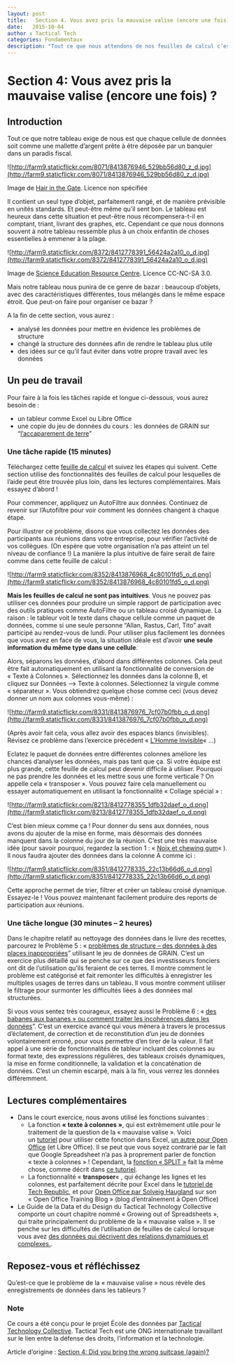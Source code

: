 ```yaml
---
layout: post
title:   Section 4. Vous avez pris la mauvaise valise (encore une fois) ?
date:   2015-10-04
author : Tactical Tech
categories: Fondamentaux
description: "Tout ce que nous attendons de nos feuilles de calcul c’est que chaque donnée dans chaque cellule soit organisée et soigneusement emballée. Dans cette section, vous analyserez des données pour repérer leurs problèmes de structuration. Comme ça, vous ne reproduirez pas les mêmes erreurs quand vous serez chez vous sur vos propres données."
---
```


# Section 4: Vous avez pris la mauvaise valise (encore une fois) ?

## Introduction

Tout ce que notre tableau exige de nous est que chaque cellule de données soit comme une mallette d’argent prête à être déposée par un banquier dans un paradis fiscal.

![http://farm9.staticflickr.com/8071/8413876946_529bb56d80_z_d.jpg](http://farm9.staticflickr.com/8071/8413876946_529bb56d80_z_d.jpg)

Image de [Hair in the Gate](http://hairinthegate-ajuk.blogspot.co.uk/2012/06/suitcase-full-of-money.html). Licence non spécifiée

Il contient un seul type d’objet, parfaitement rangé, et de manière prévisible en unités standards. Et peut-être même qu’il sent bon. Le tableau est heureux dans cette situation et peut-être nous récompensera-t-il en comptant, triant, livrant des graphes, etc. Cependant ce que nous donnons souvent à notre tableau ressemble plus à un choix enfantin de choses essentielles à emmener à la plage.

![http://farm9.staticflickr.com/8372/8412778391_56424a2a10_o_d.jpg](http://farm9.staticflickr.com/8372/8412778391_56424a2a10_o_d.jpg)

Image de [Science Education Resource Centre](http://serc.carleton.edu/details/images/26933.html). Licence CC-NC-SA 3.0.

Mais notre tableau nous punira de ce genre de bazar : beaucoup d’objets, avec des caractéristiques différentes, tous mélangés dans le même espace étroit. Que peut-on faire pour organiser ce bazar ?

A la fin de cette section, vous aurez :

  * analysé les données pour mettre en évidence les problèmes de structure
  * changé la structure des données afin de rendre le tableau plus utile
  * des idées sur ce qu’il faut éviter dans votre propre travail avec les données

## Un peu de travail

Pour faire à la fois les tâches rapide et longue ci-dessous, vous aurez besoin de :

  * un tableur comme Excel ou Libre Office
  * une copie du jeu de données du cours : les données de GRAIN sur “[l’accaparement de terre](http://datahub.io/dataset/grain-landgrab-data/resource/af57b7b2-f4e7-4942-88d3-83912865d116)”

### Une tâche rapide (15 minutes)

Téléchargez cette [feuille de calcul](http://datahub.io/dataset/data-structures) et suivez les étapes qui suivent. Cette section utilise des fonctionnalités des feuilles de calcul pour lesquelles de l’aide peut être trouvée plus loin, dans les lectures complémentaires. Mais essayez d’abord !

Pour commencer, appliquez un AutoFiltre aux données. Continuez de revenir sur l’Autofiltre pour voir comment les données changent à chaque étape.

Pour illustrer ce problème, disons que vous collectez les données des participants aux réunions dans votre entreprise, pour vérifier l’activité de vos collègues. (On espère que votre organisation n’a pas atteint un tel niveau de confiance !) La manière la plus intuitive de faire serait de faire comme dans cette feuille de calcul :

![http://farm9.staticflickr.com/8352/8413876968_4c80101fd5_o_d.png](http://farm9.staticflickr.com/8352/8413876968_4c80101fd5_o_d.png)

**Mais les feuilles de calcul ne sont pas intuitives**. Vous ne pouvez pas utiliser ces données pour produire un simple rapport de participation avec des outils pratiques comme AutoFiltre ou un tableau croisé dynamique. La raison : le tableur voit le texte dans chaque cellule comme un paquet de données, comme si une seule personne “Allan, Rastus, Carl, Tito” avait participé au rendez-vous de lundi. Pour utiliser plus facilement les données que vous avez en face de vous, la situation idéale est d’avoir **une seule information du même type dans une cellule**.

Alors, séparons les données, d’abord dans différentes colonnes. Cela peut être fait automatiquement en utilisant la fonctionnalité de conversion de « Texte à Colonnes ». Sélectionnez les données dans la colonne B, et cliquez sur Données –> Texte à colonnes. Sélectionnez la virgule comme « séparateur ». Vous obtiendrez quelque chose comme ceci (vous devez donner un nom aux colonnes vous-même) :

![http://farm9.staticflickr.com/8331/8413876976_7cf07b0fbb_o_d.png](http://farm9.staticflickr.com/8331/8413876976_7cf07b0fbb_o_d.png)

(Après avoir fait cela, vous allez avoir des espaces blancs (invisibles). Révisez ce problème dans l’exercice précédent « [L’Homme Invisible](https://ecoledesdonnees.org/handbook/cours/nettoyage-des-donnees-homme-invisible/)« …)

Eclatez le paquet de données entre différentes colonnes améliore les chances d’analyser les données, mais pas tant que ça. Si votre équipe est plus grande, cette feuille de calcul peut devenir difficile à utiliser. Pourquoi ne pas prendre les données et les mettre sous une forme verticale ? On appelle cela « transposer ». Vous pouvez faire cela manuellement ou essayer automatiquement en utilisant la fonctionnalité « Collage spécial » :

![http://farm9.staticflickr.com/8213/8412778355_1dfb32daef_o_d.png](http://farm9.staticflickr.com/8213/8412778355_1dfb32daef_o_d.png)

C’est bien mieux comme ça ! Pour donner du sens aux données, nous avons du ajouter de la mise en forme, mais désormais des données manquent dans la colonne du jour de la réunion. C’est une très mauvaise idée (pour savoir pourquoi, regardez la section 1 : « [Noix et chewing gum](https://ecoledesdonnees.org/handbook/cours/nettoyage-des-donnees-noix-et-gum/)« ). Il nous faudra ajouter des données dans la colonne A comme ici :

![http://farm9.staticflickr.com/8351/8412778335_22c13b66d6_o_d.png](http://farm9.staticflickr.com/8351/8412778335_22c13b66d6_o_d.png)

Cette approche permet de trier, filtrer et créer un tableau croisé dynamique. Essayez-le ! Vous pouvez maintenant facilement produire des reports de participation aux réunions.

### Une tâche longue (30 minutes – 2 heures)

Dans le chapitre relatif au nettoyage des données dans le livre des recettes, parcourez le Problème 5 : « [problèmes de structure – des données à des places inappropriées](http://schoolofdata.org/handbook/recipes/cleaning-data-with-spreadsheets/#problem-5-structural-problems-data-in-inconvenient-places)” utilisant le jeu de données de GRAIN. C’est un exercice plus détaillé qui se penche sur ce que des investisseurs fonciers ont dit de l’utilisation qu’ils feraient de ces terres. Il montre comment le problème est catégorisé et fait remonter les difficultés à enregistrer les multiples usages de terres dans un tableau. Il vous montre comment utiliser le filtrage pour surmonter les difficultés liées à des données mal structurées.

Si vous vous sentez très courageux, essayez aussi le Problème 6 : « [des babanes aux bananes » ou comment traiter les incohérences dans les données](http://schoolofdata.org/handbook/recipes/cleaning-data-with-spreadsheets/#problem-6-from-banabas-to-bananas-dealing-with-inconsistencies-in-data)”. C’est un exercice avancé qui vous mènera à travers le processus d’éclatement, de correction et de reconstitution d’un jeu de données volontairement erroné, pour vous permettre d’en tirer de la valeur. Il fait appel à une série de fonctionnalités de tableur incluant des colonnes au format texte, des expressions régulières, des tableaux croisés dynamiques, la mise en forme conditionnelle, la validation et la concaténation de données. C’est un chemin escarpé, mais à la fin, vous verrez les données différemment.

## Lectures complémentaires

  * Dans le court exercice, nous avons utilisé les fonctions suivantes :
    * La fonction **« texte à colonnes »**, qui est extrêmement utile pour le traitement de la question de la « mauvaise valise ». Voici un [tutoriel](http://office.microsoft.com/en-gb/excel-help/split-names-by-using-the-convert-text-to-columns-wizard-HA010342911.aspx) pour utiliser cette fonction dans Excel, [un autre pour Open Office](http://www.oooninja.com/2008/01/text-columns-calc-convert-openoffice.html) (et Libre Office). Il se peut que vous soyez contrarié par le fait que Google Spreadsheet n’a pas à proprement parler de fonction « texte à colonnes » ! Cependant, la [fonction « SPLIT »](http://support.google.com/drive/bin/answer.py?hl=en&answer=155358) fait la même chose, comme décrit dans [ce tutoriel](http://googledocstips.com/2011/03/11/how-to-split-the-contents-of-a-cell/).
    * La fonctionnalité « **transposer**« , qui échange les lignes et les colonnes, est parfaitement décrite pour Excel dans le [tutoriel de Tech Republic](http://www.techrepublic.com/blog/msoffice/transpose-excel-data-from-rows-to-columns-or-vice-versa/630), et pour [Open Office par Solveig Haugland](http://openoffice.blogs.com/openoffice/2007/02/very_cool_featu.html) sur son « Open Office Training Blog » (blog d’entraînement à Open Office)
  * Le Guide de la Data et du Design du Tactical Technology Collective comporte un court chapitre nommé « Growing out of Spreadsheets », qui traite principalement du problème de la « mauvaise valise ». Il se penche sur les difficultés de l’utilisation de feuilles de calcul lorsque vous avez [des données qui décrivent des relations dynamiques et complexes.](http://drawingbynumbers.org/data-design-basics/note-2-data-basics#anchor-4).

## Reposez-vous et réfléchissez

Qu’est-ce que le problème de la « mauvaise valise » nous révèle des enregistrements de données dans les tableurs ?

### Note

Ce cours a été conçu pour le projet École des données par [Tactical Technology Collective](http://tacticaltech.org/). Tactical Tech est une ONG internationale travaillant sur le lien entre la défense des droits, l’information et la technologie.  

Article d’origine : [Section 4: Did you bring the wrong suitcase (again)?](http://schoolofdata.org/handbook/courses/data-cleaning-wrong-suitcase/)
